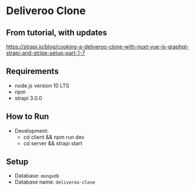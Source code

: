 # Deliveroo Clone

## From tutorial, with updates
https://strapi.io/blog/cooking-a-deliveroo-clone-with-nuxt-vue-js-graphql-strapi-and-stripe-setup-part-1-7

## Requirements
- node.js version 10 LTS
- npm
- strapi 3.0.0

## How to Run
- Development:
  - cd client && npm run dev
  - cd server && strapi start

## Setup

- Database: `mongodb`
- Database name: `deliveroo-clone`
